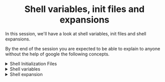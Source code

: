 <h1 align='center'> Shell variables, init files and expansions </h1>

In this session, we'll have a look at shell variables, init files and shell expansions.

By the end of the session you are expected to be able to explain to anyone without the help of google the following concepts.


<details>
<summary>Shell Initialization Files</summary>
<ul>
<li>Different shell modes </li>
<li>What are the /etc/profile file and the /etc/profile.d directory</li>
<li>What is the ~/.bashrc file</li>
<li>What are shell init files and some example of those</li>
<li>Types of init files</li>
<li>Examples of system wide init files </li>
<li>Examaples of user-specific init files </li>
<li>Order of activation of system-wide initialization files and user-specific initialization files based on shell mode: </li>
</ul>
</details>


<details>
<summary>Shell variables </summary>
<li>What is the difference between a local and a global variable</li>
<li>What is a reserved variable</li>
<li>How to create, update, delete and use shell variables</li>
<li>What are the roles of the following reserved variables: <code>HOME</code>, <code>PATH</code>, <code>PS1</code></li>
<li>What are special parameters</li>
<li>What is the special parameter <code>$?</code>?</li>
</details>


<details>
<summary>Shell expansion</summary>
<li>What is shell expansion?</li>
<li>The different types of shell expansion</li>
<li>Brace expansion</li>
<li></li>
<li>What is the difference between single and double quotes and how to use them properly</li>

</details>